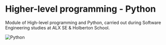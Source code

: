 # Higher-level programming - Python
Module of High-level programming and Python, carried out during  Software Engineering studies at ALX SE & Holberton School.

![Python](https://s3.amazonaws.com/assets.datacamp.com/blog_assets/Python+IDEs/patolino-pernalonga-python-ide2.gif)
